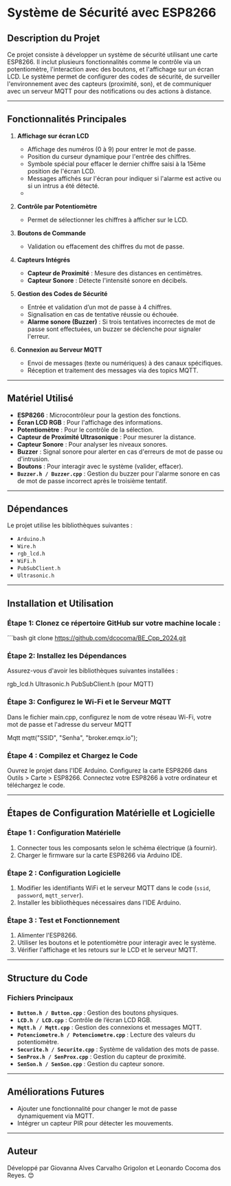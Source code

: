 # Système de Sécurité avec ESP8266

## Description du Projet  
Ce projet consiste à développer un système de sécurité utilisant une carte ESP8266. Il inclut plusieurs fonctionnalités comme le contrôle via un potentiomètre, l'interaction avec des boutons, et l'affichage sur un écran LCD. Le système permet de configurer des codes de sécurité, de surveiller l'environnement avec des capteurs (proximité, son), et de communiquer avec un serveur MQTT pour des notifications ou des actions à distance.

---

## Fonctionnalités Principales  
1. **Affichage sur écran LCD**  
   - Affichage des numéros (0 à 9) pour entrer le mot de passe.  
   - Position du curseur dynamique pour l'entrée des chiffres.  
   - Symbole spécial pour effacer le dernier chiffre saisi à la 15ème position de l'écran LCD.  
   - Messages affichés sur l'écran pour indiquer si l'alarme est active ou si un intrus a été détecté.
   - 
2. **Contrôle par Potentiomètre**  
   - Permet de sélectionner les chiffres à afficher sur le LCD.  

3. **Boutons de Commande**  
   - Validation ou effacement des chiffres du mot de passe.  

4. **Capteurs Intégrés**  
   - **Capteur de Proximité** : Mesure des distances en centimètres.  
   - **Capteur Sonore** : Détecte l'intensité sonore en décibels.  

5. **Gestion des Codes de Sécurité**  
   - Entrée et validation d’un mot de passe à 4 chiffres.  
   - Signalisation en cas de tentative réussie ou échouée.
   - **Alarme sonore (Buzzer)** : Si trois tentatives incorrectes de mot de passe sont effectuées, un buzzer se déclenche pour signaler l'erreur.  

6. **Connexion au Serveur MQTT**  
   - Envoi de messages (texte ou numériques) à des canaux spécifiques.  
   - Réception et traitement des messages via des topics MQTT.  

---

## Matériel Utilisé  
- **ESP8266** : Microcontrôleur pour la gestion des fonctions.  
- **Écran LCD RGB** : Pour l'affichage des informations.  
- **Potentiomètre** : Pour le contrôle de la sélection.  
- **Capteur de Proximité Ultrasonique** : Pour mesurer la distance.  
- **Capteur Sonore** : Pour analyser les niveaux sonores.
- **Buzzer** : Signal sonore pour alerter en cas d'erreurs de mot de passe ou d'intrusion.  
- **Boutons** : Pour interagir avec le système (valider, effacer).  
- **`Buzzer.h / Buzzer.cpp`** : Gestion du buzzer pour l'alarme sonore en cas de mot de passe incorrect après le troisième tentatif.

---

## Dépendances  
Le projet utilise les bibliothèques suivantes :  
- `Arduino.h`  
- `Wire.h`  
- `rgb_lcd.h`  
- `WiFi.h`  
- `PubSubClient.h`  
- `Ultrasonic.h`  

---
## Installation et Utilisation
### Étape 1: Clonez ce répertoire GitHub sur votre machine locale : 
´´´bash
git clone https://github.com/dcocoma/BE_Cpp_2024.git
### Étape 2: Installez les Dépendances
Assurez-vous d'avoir les bibliothèques suivantes installées :

rgb_lcd.h
Ultrasonic.h
PubSubClient.h (pour MQTT)

### Étape 3: Configurez le Wi-Fi et le Serveur MQTT
Dans le fichier main.cpp, configurez le nom de votre réseau Wi-Fi, votre mot de passe et l'adresse du serveur MQTT 

Mqtt mqtt("SSID", "Senha", "broker.emqx.io");

### Étape 4 : Compilez et Chargez le Code
Ouvrez le projet dans l'IDE Arduino.
Configurez la carte ESP8266 dans Outils > Carte > ESP8266.
Connectez votre ESP8266 à votre ordinateur et téléchargez le code.

---

## Étapes de Configuration Matérielle et Logicielle
### Étape 1 : Configuration Matérielle  
1. Connecter tous les composants selon le schéma électrique (à fournir).  
2. Charger le firmware sur la carte ESP8266 via Arduino IDE.  

### Étape 2 : Configuration Logicielle  
1. Modifier les identifiants WiFi et le serveur MQTT dans le code (`ssid`, `password`, `mqtt_server`).  
2. Installer les bibliothèques nécessaires dans l'IDE Arduino.  

### Étape 3 : Test et Fonctionnement  
1. Alimenter l'ESP8266.  
2. Utiliser les boutons et le potentiomètre pour interagir avec le système.  
3. Vérifier l'affichage et les retours sur le LCD et le serveur MQTT.  

---

## Structure du Code  

### Fichiers Principaux  
- **`Button.h / Button.cpp`** : Gestion des boutons physiques.  
- **`LCD.h / LCD.cpp`** : Contrôle de l’écran LCD RGB.  
- **`Mqtt.h / Mqtt.cpp`** : Gestion des connexions et messages MQTT.  
- **`Potenciometre.h / Potenciometre.cpp`** : Lecture des valeurs du potentiomètre.  
- **`Securite.h / Securite.cpp`** : Système de validation des mots de passe.  
- **`SenProx.h / SenProx.cpp`** : Gestion du capteur de proximité.  
- **`SenSon.h / SenSon.cpp`** : Gestion du capteur sonore.  

---

## Améliorations Futures  
- Ajouter une fonctionnalité pour changer le mot de passe dynamiquement via MQTT.  
- Intégrer un capteur PIR pour détecter les mouvements.  
  

---

## Auteur  
Développé par Giovanna Alves Carvalho Grigolon et Leonardo Cocoma dos Reyes. 😊  

